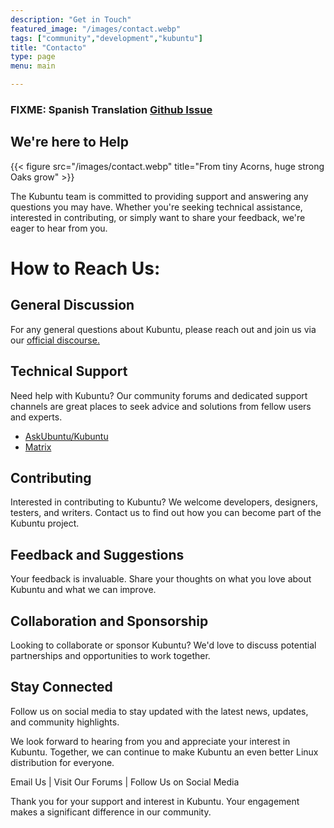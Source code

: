 ```yaml
---
description: "Get in Touch"
featured_image: "/images/contact.webp"
tags: ["community","development","kubuntu"]
title: "Contacto"
type: page
menu: main

---
```

### FIXME: Spanish Translation [Github Issue](/link)

## We're here to Help

{{< figure src="/images/contact.webp" title="From tiny Acorns, huge strong Oaks grow" >}}

The Kubuntu team is committed to providing support and answering any questions you may have. Whether you're seeking 
technical assistance, interested in contributing, or simply want to share your feedback, we're eager to hear from you.

# How to Reach Us:

## General Discussion
For any general questions about Kubuntu, please reach out and join us via our [official discourse.](https://discourse.ubuntu.com/c/flavors/kubuntu/187)

## Technical Support
Need help with Kubuntu? Our community forums and dedicated support channels are great places to seek advice and 
solutions from fellow users and experts.
 - [AskUbuntu/Kubuntu]()
 - [Matrix]()

## Contributing
Interested in contributing to Kubuntu? We welcome developers, designers, testers, and writers. Contact us to find out how you can become part of the Kubuntu project.

## Feedback and Suggestions
Your feedback is invaluable. Share your thoughts on what you love about Kubuntu and what we can improve.

## Collaboration and Sponsorship
Looking to collaborate or sponsor Kubuntu? We'd love to discuss potential partnerships and opportunities to work together.

## Stay Connected
Follow us on social media to stay updated with the latest news, updates, and community highlights.

We look forward to hearing from you and appreciate your interest in Kubuntu. Together, we can continue to make Kubuntu an even better Linux distribution for everyone.

Email Us | Visit Our Forums | Follow Us on Social Media

Thank you for your support and interest in Kubuntu. Your engagement makes a significant difference in our community.